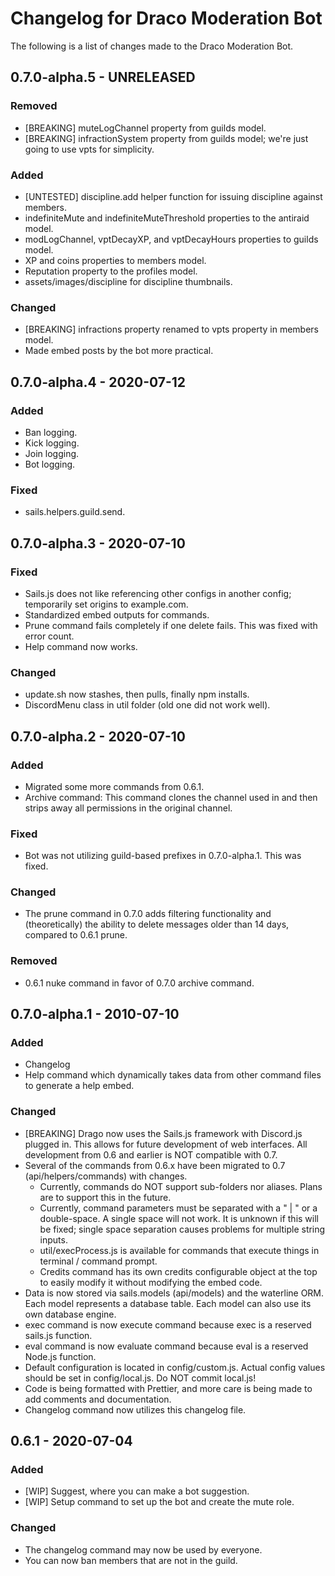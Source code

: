 # Changelog for Draco Moderation Bot
 
The following is a list of changes made to the Draco Moderation Bot.

## 0.7.0-alpha.5 - UNRELEASED

### Removed
* [BREAKING] muteLogChannel property from guilds model.
* [BREAKING] infractionSystem property from guilds model; we're just going to use vpts for simplicity.

### Added
* [UNTESTED] discipline.add helper function for issuing discipline against members.
* indefiniteMute and indefiniteMuteThreshold properties to the antiraid model.
* modLogChannel, vptDecayXP, and vptDecayHours properties to guilds model.
* XP and coins properties to members model.
* Reputation property to the profiles model.
* assets/images/discipline for discipline thumbnails.

### Changed
* [BREAKING] infractions property renamed to vpts property in members model.
* Made embed posts by the bot more practical.

## 0.7.0-alpha.4 - 2020-07-12

### Added
* Ban logging.
* Kick logging.
* Join logging.
* Bot logging.

### Fixed
* sails.helpers.guild.send.

## 0.7.0-alpha.3 - 2020-07-10

### Fixed
* Sails.js does not like referencing other configs in another config; temporarily set origins to example.com.
* Standardized embed outputs for commands.
* Prune command fails completely if one delete fails. This was fixed with error count.
* Help command now works.

### Changed
* update.sh now stashes, then pulls, finally npm installs.
* DiscordMenu class in util folder (old one did not work well).

## 0.7.0-alpha.2 - 2020-07-10

### Added
* Migrated some more commands from 0.6.1.
* Archive command: This command clones the channel used in and then strips away all permissions in the original channel.

### Fixed
* Bot was not utilizing guild-based prefixes in 0.7.0-alpha.1. This was fixed.

### Changed
* The prune command in 0.7.0 adds filtering functionality and (theoretically) the ability to delete messages older than 14 days, compared to 0.6.1 prune.

### Removed
* 0.6.1 nuke command in favor of 0.7.0 archive command.
 
## 0.7.0-alpha.1 - 2010-07-10

### Added
* Changelog
* Help command which dynamically takes data from other command files to generate a help embed.

### Changed
* [BREAKING] Drago now uses the Sails.js framework with Discord.js plugged in. This allows for future development of web interfaces. All development from 0.6 and earlier is NOT compatible with 0.7.
* Several of the commands from 0.6.x have been migrated to 0.7 (api/helpers/commands) with changes.
    - Currently, commands do NOT support sub-folders nor aliases. Plans are to support this in the future.
    - Currently, command parameters must be separated with a " | " or a double-space. A single space will not work. It is unknown if this will be fixed; single space separation causes problems for multiple string inputs.
    - util/execProcess.js is available for commands that execute things in terminal / command prompt.
    - Credits command has its own credits configurable object at the top to easily modify it without modifying the embed code.
* Data is now stored via sails.models (api/models) and the waterline ORM. Each model represents a database table. Each model can also use its own database engine.
* exec command is now execute command because exec is a reserved sails.js function.
* eval command is now evaluate command because eval is a reserved Node.js function.
* Default configuration is located in config/custom.js. Actual config values should be set in config/local.js. Do NOT commit local.js!
* Code is being formatted with Prettier, and more care is being made to add comments and documentation.
* Changelog command now utilizes this changelog file.

## 0.6.1 - 2020-07-04

### Added
* [WIP] Suggest, where you can make a bot suggestion.
* [WIP] Setup command to set up the bot and create the mute role.

### Changed
* The changelog command may now be used by everyone.
* You can now ban members that are not in the guild.